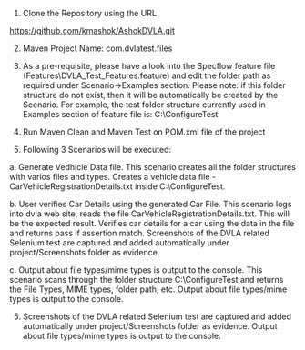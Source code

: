 1. Clone the Repository using the URL

https://github.com/kmashok/AshokDVLA.git

2. Maven Project Name: com.dvlatest.files

3. As a pre-requisite, please have a look into the Specflow feature file (Features\DVLA_Test_Features.feature) and edit the folder path as required under Scenario->Examples section.
Please note: if this folder structure do not exist, then it will be automatically be created by the Scenario.
For example, the test folder structure currently used in Examples section of feature file is: C:\ConfigureTest

3. Run Maven Clean and Maven Test on POM.xml file of the project

4. Following 3 Scenarios will be executed:


  a. Generate Vedhicle Data file.
      This scenario creates all the folder structures with varios files and types.
      Creates a vehicle data file - CarVehicleRegistrationDetails.txt inside C:\ConfigureTest.
      
  b. User verifies Car Details using the generated Car File.
      This scenario logs into dvla web site, reads the file CarVehicleRegistrationDetails.txt.  This will be the expected result.
      Verifies car details for a car using the data in the file and returns pass if assertion match.
      Screenshots of the DVLA related Selenium test are captured and added automatically under project/Screenshots folder as evidence.
  
  c. Output about file types/mime types is output to the console.
      This scenario scans through the folder structure C:\ConfigureTest and returns the File Types, MIME types, folder path, etc.
      Output about file types/mime types is output to the console.
  
5. Screenshots of the DVLA related Selenium test are captured and added automatically under project/Screenshots folder as evidence. Output about file types/mime types is output to the console.
